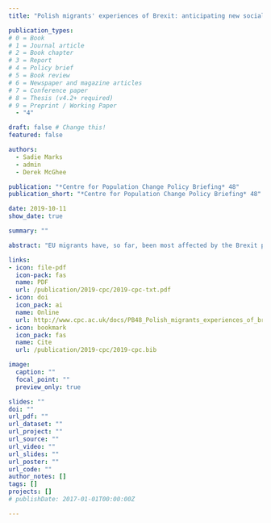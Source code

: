 ```yaml
---
title: "Polish migrants' experiences of Brexit: anticipating new social divides"

publication_types:
# 0 = Book
# 1 = Journal article
# 2 = Book chapter
# 3 = Report
# 4 = Policy brief
# 5 = Book review
# 6 = Newspaper and magazine articles
# 7 = Conference paper
# 8 = Thesis (v4.2+ required)
# 9 = Preprint / Working Paper
  - "4"

draft: false # Change this!
featured: false

authors:
  - Sadie Marks
  - admin
  - Derek McGhee

publication: "*Centre for Population Change Policy Briefing* 48"
publication_short: "*Centre for Population Change Policy Briefing* 48"

date: 2019-10-11
show_date: true

summary: ""

abstract: "EU migrants have, so far, been most affected by the Brexit process. Polish nationals are the largest single EU nationality group in the UK, and their ongoing experiences and expectations will shape their social attitudes post-Brexit. These attitudes can signal the emergence of new social divisions. New data collected by us in an online survey suggests that Poles are most worried about their future financial situation. These fears are expressed in two distinct ways: one showing migrants and their concerns as separate from the British population; and one showing that their concerns are the same as British citizens’, highlighting a sense of shared community. Our findings identify some policy measures to strengthen social cohesion by reinforcing a sense of community, rather than division."

links:
- icon: file-pdf
  icon-pack: fas
  name: PDF
  url: /publication/2019-cpc/2019-cpc-txt.pdf
- icon: doi
  icon_pack: ai
  name: Online
  url: http://www.cpc.ac.uk/docs/PB48_Polish_migrants_experiences_of_brexit.pdf
- icon: bookmark
  icon_pack: fas
  name: Cite
  url: /publication/2019-cpc/2019-cpc.bib

image:
  caption: ""
  focal_point: ""
  preview_only: true

slides: ""
doi: ""
url_pdf: ""
url_dataset: ""
url_project: ""
url_source: ""
url_video: ""
url_slides: ""
url_poster: ""
url_code: ""
author_notes: []
tags: []
projects: []
# publishDate: 2017-01-01T00:00:00Z

---
```

